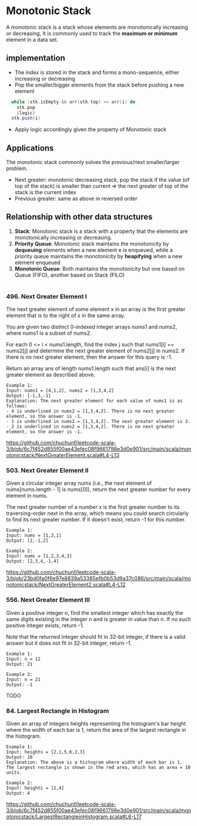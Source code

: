# Monotonic Stack
A monotonic stack is a stack whose elements are monotonically increasing or decreasing, 
It is commonly used to track the **maximum or minimum** element in a data set.

## implementation 
* The index is stored in the stack and forms a mono-sequence, either increasing or decreasing
* Pop the smaller/bigger elements from the stack before pushing a new element 
```scala
  while !stk.isEmpty && arr(stk.top) <= arr(i) do 
    stk.pop
    {logic}
  stk.push(i)
```
* Apply logic accordingly given the property of Monotonic stack

## Applications
The monotonic stack commonly solves the previous/next smaller/larger problem.
* Next greater: monotonic decreasing stack, pop the stack if the value (of top of the stack) is smaller than current => the next greater of top of the stack is the current index
* Previous greater: same as above in reversed order

## Relationship with other data structures
1. **Stack**: Monotonic stack is a stack with a property that the elements are monotonically increasing or decreasing. 
2. **Priority Queue**: Monotonic stack maintains the monotonicity by **dequeuing** elements when a new element e is enqueued, while a priority queue maintains the monotonicity by **heapifying** when a new element enqueued
3. **Monotonic Queue**: Both maintains the monotonicity but one based on Queue (FIFO), another based on Stack (FILO)
<br><br>

### 496. Next Greater Element I
The next greater element of some element x in an array is the first greater element that is to the right of x in the same array.

You are given two distinct 0-indexed integer arrays nums1 and nums2, where nums1 is a subset of nums2.

For each 0 <= i < nums1.length, find the index j such that nums1[i] == nums2[j] and determine the next greater element of nums2[j] in nums2. If there is no next greater element, then the answer for this query is -1.

Return an array ans of length nums1.length such that ans[i] is the next greater element as described above.
```
Example 1:
Input: nums1 = [4,1,2], nums2 = [1,3,4,2]
Output: [-1,3,-1]
Explanation: The next greater element for each value of nums1 is as follows:
- 4 is underlined in nums2 = [1,3,4,2]. There is no next greater element, so the answer is -1.
- 1 is underlined in nums2 = [1,3,4,2]. The next greater element is 3.
- 2 is underlined in nums2 = [1,3,4,2]. There is no next greater element, so the answer is -1.
```
https://github.com/chuchunf/leetcode-scala-3/blob/6c7f452d855f00ae43efec08f9661798e3d0e901/src/main/scala/monotonicstack/NextGreaterElement.scala#L4-L13

### 503. Next Greater Element II
Given a circular integer array nums (i.e., the next element of nums[nums.length - 1] is nums[0]), return the next greater number for every element in nums.

The next greater number of a number x is the first greater number to its traversing-order next in the array, which means you could search circularly to find its next greater number. If it doesn't exist, return -1 for this number.
```
Example 1:
Input: nums = [1,2,1]
Output: [2,-1,2]

Example 2:
Input: nums = [1,2,3,4,3]
Output: [2,3,4,-1,4]
```
https://github.com/chuchunf/leetcode-scala-3/blob/23bd0fa0f6e97e8839a53385efb0b53d9a37c086/src/main/scala/monotonicstack/NextGreaterElement2.scala#L4-L12

### 556. Next Greater Element III
Given a positive integer n, find the smallest integer which has exactly the same digits existing in the integer n and is greater in value than n. If no such positive integer exists, return -1.

Note that the returned integer should fit in 32-bit integer, if there is a valid answer but it does not fit in 32-bit integer, return -1.
```
Example 1:
Input: n = 12
Output: 21

Example 2:
Input: n = 21
Output: -1
```
TODO

### 84. Largest Rectangle in Histogram
Given an array of integers heights representing the histogram's bar height where the width of each bar is 1, return the area of the largest rectangle in the histogram.
```
Example 1: 
Input: heights = [2,1,5,6,2,3]
Output: 10
Explanation: The above is a histogram where width of each bar is 1.
The largest rectangle is shown in the red area, which has an area = 10 units.

Example 2:
Input: heights = [2,4]
Output: 4
```
https://github.com/chuchunf/leetcode-scala-3/blob/6c7f452d855f00ae43efec08f9661798e3d0e901/src/main/scala/monotonicstack/LargestRectangleinHistogram.scala#L6-L17
